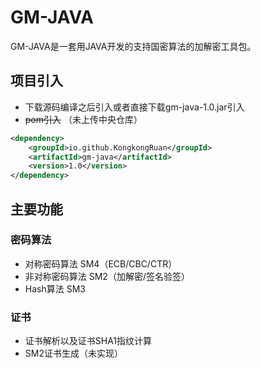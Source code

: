 # GM-JAVA
GM-JAVA是一套用JAVA开发的支持国密算法的加解密工具包。

## 项目引入

 - 下载源码编译之后引入或者直接下载gm-java-1.0.jar引入
 - ~~pom引入~~ （未上传中央仓库）
 

```xml
<dependency>
    <groupId>io.github.KongkongRuan</groupId>
    <artifactId>gm-java</artifactId>
    <version>1.0</version>
</dependency>
```
## 主要功能
### 密码算法

 - 对称密码算法 SM4（ECB/CBC/CTR）
 - 非对称密码算法 SM2（加解密/签名验签）
 - Hash算法 SM3
### 证书
 - 证书解析以及证书SHA1指纹计算
 - SM2证书生成（未实现）

